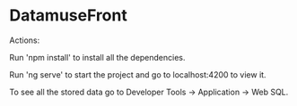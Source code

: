 # DatamuseFront

Actions:

Run 'npm install' to install all the dependencies.

Run 'ng serve' to start the project and go to localhost:4200 to view it.

To see all the stored data go to Developer Tools -> Application -> Web SQL.
